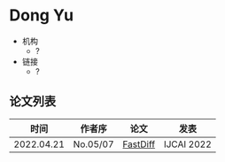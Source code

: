 # Dong Yu

- 机构
  - ?
- 链接
  - ?

## 论文列表

| 时间 | 作者序 | 论文 | 发表 |
|:-:|:-:|---|---|
| 2022.04.21 | No.05/07 | [FastDiff](../Models/Diffusion/2022.04.21_FastDiff.md) | IJCAI 2022 |